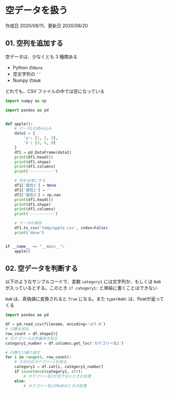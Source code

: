 # 空データを扱う

作成日 2020/08/11、更新日 2020/08/20

## 01. 空列を追加する

空データは、少なくとも 3 種類ある

- Python の`None`
- 空文字列の `''`
- Numpy の`NaN`

どれでも、CSV ファイルの中では空になっている

```python
import numpy as np

import pandas as pd


def apple():
    # データ1の読み込み
    data1 = {
        'a': [1, 2, 3],
        'b': [3, 6, 9]
    }
    df1 = pd.DataFrame(data1)
    print(df1.head())
    print(df1.shape)
    print(df1.columns)
    print('----------')

    # 列を水増しする
    df1['属性1'] = None
    df1['属性2'] = ''
    df1['属性3'] = np.nan
    print(df1.head())
    print(df1.shape)
    print(df1.columns)
    print('----------')

    # データの保存
    df1.to_csv('temp/apple.csv', index=False)
    print('done')


if __name__ == "__main__":
    apple()
```

## 02. 空データを判断する

以下のようなサンプルコードで、変数 `category1` には文字列か、もしくは `NaN` が入っているとする。このとき `if category1:` と単純に書くことはできない

`NaN` は、真偽値に変換されると `True` になる。また `type(NaN)` は、floatが返ってくる

```python
import pandas as pd

df = pd.read_csv(filename, encoding='utf-8')
# 行数を知る
row_count = df.shape[0]
# カテゴリー1の列番号を知る
category1_number = df.columns.get_loc('カテゴリー名1')

# 行数だけ繰り返す
for i in range(0, row_count):
    # その行のカテゴリー1を知る
    category1 = df.iat[i, category1_number]
    if isinstance(category1, str):
        # カテゴリー名1が空でないときの処理
    else:
        # カテゴリー名1がNaNのときの処理
```
